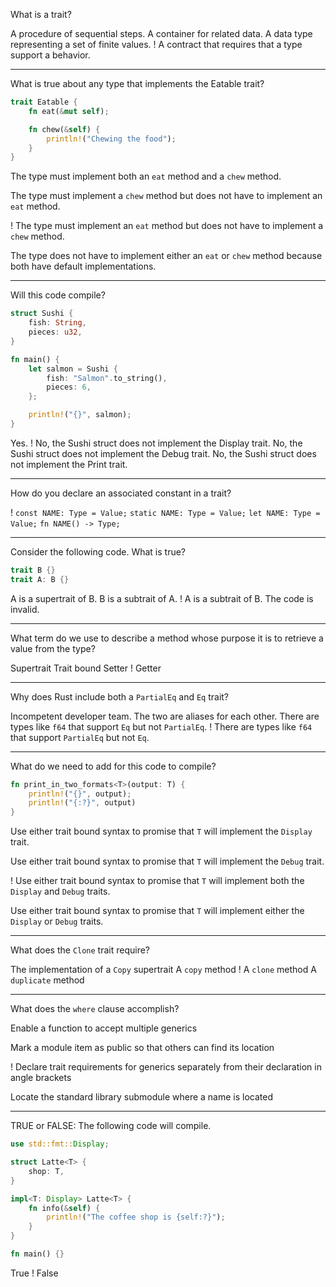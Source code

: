What is a trait?

A procedure of sequential steps.
A container for related data.
A data type representing a set of finite values.
! A contract that requires that a type support a behavior.

---

What is true about any type that implements the Eatable trait?

```rust
trait Eatable {
    fn eat(&mut self);

    fn chew(&self) {
        println!("Chewing the food");
    }
}

```

The type must implement both an `eat` method and a `chew` method.

The type must implement a `chew` method but does not have to implement an `eat` method.

! The type must implement an `eat` method but does not have to implement a `chew` method.

The type does not have to implement either an `eat` or `chew` method because both have default implementations.

---

Will this code compile?

```rust
struct Sushi {
    fish: String,
    pieces: u32,
}

fn main() {
    let salmon = Sushi {
        fish: "Salmon".to_string(),
        pieces: 6,
    };

    println!("{}", salmon);
}

```

Yes.
! No, the Sushi struct does not implement the Display trait.
No, the Sushi struct does not implement the Debug trait.
No, the Sushi struct does not implement the Print trait.

---

How do you declare an associated constant in a trait?

! `const NAME: Type = Value;`
`static NAME: Type = Value;`
`let NAME: Type = Value;`
`fn NAME() -> Type;`

---

Consider the following code. What is true?

```rust
trait B {}
trait A: B {}
```

A is a supertrait of B.
B is a subtrait of A.
! A is a subtrait of B.
The code is invalid.

---

What term do we use to describe a method whose purpose it is to retrieve a value from the type?

Supertrait
Trait bound
Setter
! Getter

---

Why does Rust include both a `PartialEq` and `Eq` trait?

Incompetent developer team.
The two are aliases for each other.
There are types like `f64` that support `Eq` but not `PartialEq`.
! There are types like `f64` that support `PartialEq` but not `Eq`.

---

What do we need to add for this code to compile?

```rust
fn print_in_two_formats<T>(output: T) {
    println!("{}", output);
    println!("{:?}", output)
}
```

Use either trait bound syntax to promise that `T` will implement the `Display` trait.

Use either trait bound syntax to promise that `T` will implement the `Debug` trait.

! Use either trait bound syntax to promise that `T` will implement both the `Display` and `Debug` traits.

Use either trait bound syntax to promise that `T` will implement either the `Display` or `Debug` traits.

---

What does the `Clone` trait require?

The implementation of a `Copy` supertrait
A `copy` method
! A `clone` method
A `duplicate` method

---

What does the `where` clause accomplish?

Enable a function to accept multiple generics

Mark a module item as public so that others can find its location

! Declare trait requirements for generics separately from their declaration in angle brackets

Locate the standard library submodule where a name is located

---

TRUE or FALSE: The following code will compile.

```rust
use std::fmt::Display;

struct Latte<T> {
    shop: T,
}

impl<T: Display> Latte<T> {
    fn info(&self) {
        println!("The coffee shop is {self:?}");
    }
}

fn main() {}


```

True
! False
